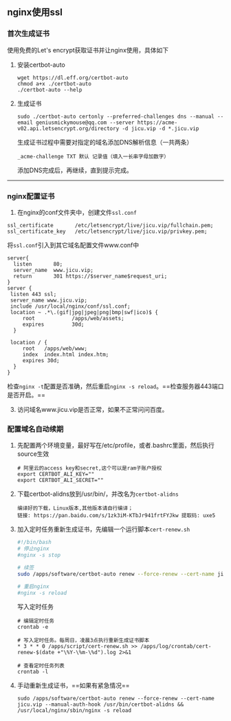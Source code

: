 ## nginx使用ssl

### 首次生成证书

使用免费的Let's encrypt获取证书并让nginx使用，具体如下

1. 安装certbot-auto

   ```shell
   wget https://dl.eff.org/certbot-auto
   chmod a+x ./certbot-auto
   ./certbot-auto --help
   ```

2. 生成证书

   ```shell
   sudo ./certbot-auto certonly --preferred-challenges dns --manual --email geniusmickymouse@qq.com --server https://acme-v02.api.letsencrypt.org/directory -d jicu.vip -d *.jicu.vip
   ```

   生成证书过程中需要对指定的域名添加DNS解析信息（一共两条）

   ```
   _acme-challenge TXT 默认 记录值（填入一长串字母加数字）
   ```

   添加DNS完成后，再继续，直到提示完成。
---

### nginx配置证书

   1. 在nginx的conf文件夹中，创建文件`ssl.conf`

   ```nginx
   ssl_certificate       /etc/letsencrypt/live/jicu.vip/fullchain.pem;
   ssl_certificate_key   /etc/letsencrypt/live/jicu.vip/privkey.pem;
   ```

   将`ssl.conf`引入到其它域名配置文件www.conf中

   ```nginx
   server{
     listen       80;
     server_name  www.jicu.vip;
     return       301 https://$server_name$request_uri;
   }
   server {
   	listen 443 ssl;
   	server_name www.jicu.vip;
   	include /usr/local/nginx/conf/ssl.conf;
   	location ~ .*\.(gif|jpg|jpeg|png|bmp|swf|ico)$ {
   		root            /apps/web/assets;
   		expires         30d;
     }
   
   	location / {
   		root   /apps/web/www;
   		index  index.html index.htm;
   		expires 30d;
     }
   }
   ```

   检查`nginx -t`配置是否准确，然后重启`nginx -s reload`。==检查服务器443端口是否开启。==

3. 访问域名www.jicu.vip是否正常，如果不正常问问百度。

### 配置域名自动续期

1. 先配置两个环境变量，最好写在/etc/profile，或者.bashrc里面，然后执行source生效

   ```shell
   # 阿里云的access key和secret,这个可以是ram子账户授权
   export CERTBOT_ALI_KEY=""
   export CERTBOT_ALI_SECRET=""
   ```

2. 下载certbot-alidns放到/usr/bin/，并改名为`certbot-alidns`

   ```
   编译好的下载，Linux版本,其他版本请自行编译；
   链接: https://pan.baidu.com/s/1zk3iM-KTbJr941frtFYJkw 提取码: uxe5
   ```

3. 加入定时任务重新生成证书，先编辑一个运行脚本`cert-renew.sh`

   ```bash
   #!/bin/bash
   # 停止nginx
   #nginx -s stop

   # 续签
   sudo /apps/software/certbot-auto renew --force-renew --cert-name jicu.vip --manual-auth-hook /usr/bin/certbot-alidns && /usr/local/nginx/sbin/nginx -s reload

   # 重启nginx
   #nginx -s reload
   ```

   写入定时任务

   ```shell
   # 编辑定时任务
   crontab -e

   # 写入定时任务。每周日，凌晨3点执行重新生成证书脚本
   * 3 * * 0 /apps/script/cert-renew.sh >> /apps/log/crontab/cert-renew-$(date +"\%Y-\%m-\%d").log 2>&1

   # 查看定时任务列表
   crontab -l
   ```

4. 手动重新生成证书，==如果有紧急情况==

   ```shell
   sudo /apps/software/certbot-auto renew --force-renew --cert-name jicu.vip --manual-auth-hook /usr/bin/certbot-alidns && /usr/local/nginx/sbin/nginx -s reload
   ```

